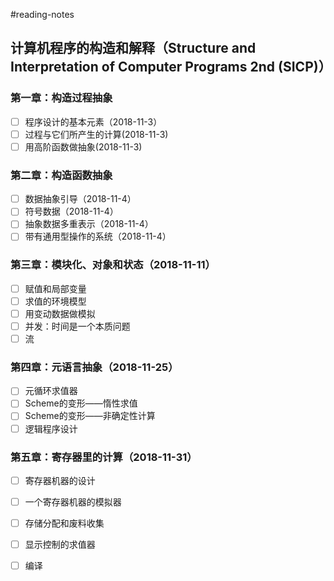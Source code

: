 #reading-notes

## 计算机程序的构造和解释（Structure and Interpretation of Computer Programs 2nd (SICP)）

### 第一章：构造过程抽象

- [ ] 程序设计的基本元素（2018-11-3）
- [ ] 过程与它们所产生的计算(2018-11-3)
- [ ] 用高阶函数做抽象(2018-11-3)

### 第二章：构造函数抽象

- [ ] 数据抽象引导（2018-11-4）
- [ ] 符号数据（2018-11-4）
- [ ] 抽象数据多重表示（2018-11-4）
- [ ] 带有通用型操作的系统（2018-11-4）

### 第三章：模块化、对象和状态（2018-11-11）

- [ ] 赋值和局部变量
- [ ] 求值的环境模型
- [ ] 用变动数据做模拟
- [ ] 并发：时间是一个本质问题
- [ ] 流

### 第四章：元语言抽象（2018-11-25）

- [ ] 元循环求值器
- [ ] Scheme的变形——惰性求值
- [ ] Scheme的变形——非确定性计算
- [ ] 逻辑程序设计

### 第五章：寄存器里的计算（2018-11-31）

- [ ] 寄存器机器的设计
- [ ] 一个寄存器机器的模拟器
- [ ] 存储分配和废料收集
- [ ] 显示控制的求值器
- [ ] 编译


